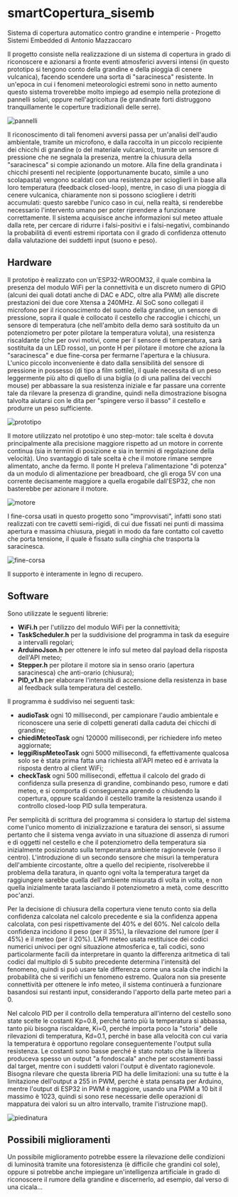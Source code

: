 # smartCopertura_sisemb
Sistema di copertura automatico contro grandine e intemperie - Progetto Sistemi Embedded di Antonio Mazzaccaro

Il progetto consiste nella realizzazione di un sistema di copertura in grado di riconoscere e azionarsi a fronte eventi atmosferici avversi intensi (in questo prototipo si tengono conto della grandine e della pioggia di cenere vulcanica), facendo scendere una sorta di "saracinesca" resistente.
In un'epoca in cui i fenomeni meteorologici estremi sono in netto aumento questo sistema troverebbe molto impiego ad esempio nella protezione di pannelli solari, oppure nell'agricoltura (le grandinate forti distruggono tranquillamente le coperture tradizionali delle serre).

![pannelli](./asset/images/pannelli.jpg)

Il riconoscimento di tali fenomeni avversi passa per un'analisi dell'audio ambientale, tramite un microfono, e dalla raccolta in un piccolo recipiente dei chicchi di grandine (o del materiale vulcanico), tramite un sensore di pressione che ne segnala la presenza, mentre la chiusura della "saracinesca" si compie azionando un motore.
Alla fine della grandinata i chicchi presenti nel recipiente (opportunamente bucato, simile a uno scolapasta) vengono scaldati con una resistenza per scioglierli in base alla loro temperatura (feedback closed-loop), mentre, in caso di una pioggia di cenere vulcanica, chiaramente non si possono sciogliere i detriti accumulati: questo sarebbe l'unico caso in cui, nella realtà, si renderebbe necessario l'intervento umano per poter riprendere a funzionare correttamente.
Il sistema acquisisce anche informazioni sul meteo attuale dalla rete, per cercare di ridurre i falsi-positivi e i falsi-negativi, combinando la probabilità di eventi estremi riportata con il grado di confidenza ottenuto dalla valutazione dei suddetti input (suono e peso).

## Hardware
Il prototipo è realizzato con un'ESP32-WROOM32, il quale combina la presenza del modulo WiFi per la connettività e un discreto numero di GPIO (alcuni dei quali dotati anche di DAC e ADC, oltre alla PWM) alle discrete prestazioni dei due core Xtensa a 240MHz. Al SoC sono collegati il microfono per il riconoscimento del suono della grandine, un sensore di pressione, sopra il quale è collocato il cestello che raccoglie i chicchi, un sensore di temperatura (che nell'ambito della demo sarà sostituito da un potenziometro per poter pilotare la temperatura voluta), una resistenza riscaldante (che per ovvi motivi, come per il sensore di temperatura, sarà sostituita da un LED rosso), un ponte H per pilotare il motore che aziona la "saracinesca" e due fine-corsa per fermarne l'apertura e la chiusura.
L'unico piccolo inconveniente è dato dalla sensibilità del sensore di pressione in possesso (di tipo a film sottile), il quale necessita di un peso leggermente più alto di quello di una biglia (o di una pallina dei vecchi mouse) per abbassare la sua resistenza iniziale e far passare una corrente tale da rilevare la presenza di grandine, quindi nella dimostrazione bisogna talvolta aiutarsi con le dita per "spingere verso il basso" il cestello e produrre un peso sufficiente.

![prototipo](./asset/images/prototipo.jpg)

Il motore utilizzato nel prototipo è uno step-motor: tale scelta è dovuta principalmente alla precisione maggiore rispetto ad un motore in corrente continua (sia in termini di posizione e sia in termini di regolazione della velocità). Uno svantaggio di tale scelta è che il motore rimane sempre alimentato, anche da fermo. Il ponte H preleva l'alimentazione "di potenza" da un modulo di alimentazione per breadboard, che gli eroga 5V con una corrente decisamente maggiore a quella erogabile dall'ESP32, che non basterebbe per azionare il motore.

![motore](./asset/images/motore.jpg)

I fine-corsa usati in questo progetto sono "improvvisati", infatti sono stati realizzati con tre cavetti semi-rigidi, di cui due fissati nei punti di massima apertura e massima chiusura, piegati in modo da fare contatto col cavetto che porta tensione, il quale è fissato sulla cinghia che trasporta la saracinesca.

![fine-corsa](./asset/images/fine-corsa.jpg)

Il supporto è interamente in legno di recupero.

## Software
Sono utilizzate le seguenti librerie:
- **WiFi.h** per l'utilizzo del modulo WiFi per la connettività;
- **TaskScheduler.h** per la suddivisione del programma in task da eseguire a intervalli regolari;
- **ArduinoJson.h** per ottenere le info sul meteo dal payload della risposta dell'API meteo;
- **Stepper.h** per pilotare il motore sia in senso orario (apertura saracinesca) che anti-orario (chiusura);
- **PID_v1.h** per elaborare l'intensità di accensione della resistenza in base al feedback sulla temperatura del cestello.

Il programma è suddiviso nei seguenti task:
- **audioTask** ogni 10 millisecondi, per campionare l'audio ambientale e riconoscere una serie di colpetti generati dalla caduta dei chicchi di grandine;
- **chiediMeteoTask** ogni 120000 millisecondi, per richiedere info meteo aggiornate;
- **leggiRispMeteoTask** ogni 5000 millisecondi, fa effettivamente qualcosa solo se è stata prima fatta una richiesta all'API meteo ed è arrivata la risposta dentro al client WiFi;
- **checkTask** ogni 500 millisecondi, effettua il calcolo del grado di confidenza sulla presenza di grandine, combinando peso, rumore e dati meteo, e si comporta di conseguenza aprendo o chiudendo la copertura, oppure scaldando il cestello tramite la resistenza usando il controllo closed-loop PID sulla temperatura.

Per semplicità di scrittura del programma si considera lo startup del sistema come l'unico momento di inizializzazione e taratura dei sensori, si assume pertanto che il sistema venga avviato in una situazione di assenza di rumori e di oggetti nel cestello e che il potenziometro della temperatura sia inizialmente posizionato sulla temperatura ambiente ragionevole (verso il centro). L'introduzione di un secondo sensore che misuri la temperatura dell'ambiente circostante, oltre a quello del recipiente, risolverebbe il problema della taratura, in quanto ogni volta la temperatura target da raggiungere sarebbe quella dell'ambiente misurata di volta in volta, e non quella inizialmente tarata lasciando il potenziometro a metà, come descritto poc'anzi.

Per la decisione di chiusura della copertura viene tenuto conto sia della confidenza calcolata nel calcolo precedente e sia la confidenza appena calcolata, con pesi rispettivamente del 40% e del 60%.
Nel calcolo della confidenza incidono il peso (per il 35%), la rilevazione del rumore (per il 45%) e il meteo (per il 20%).
L'API meteo usata restituisce dei codici numerici univoci per ogni situazione atmosferica e, tali codici, sono particolarmente facili da interpretare in quanto la differenza aritmetica di tali codici dal multiplo di 5 subito precedente determina l'intensità del fenomeno, quindi si può usare tale differenza come una scala che indichi la probabilità che si verifichi un fenomeno estremo. Qualora non sia presente connettività per ottenere le info meteo, il sistema continuerà a funzionare basandosi sui restanti input, considerando l'apporto della parte meteo pari a 0.

Nel calcolo PID per il controllo della temperatura all'interno del cestello sono state scelte le costanti Kp=0.8, perché tanto più la temperatura si abbassa, tanto più bisogna riscaldare, Ki=0, perché importa poco la "storia" delle rilevazioni di temperatura, Kd=0.1, perché in base alla velocità con cui varia la temperatura è opportuno regolare conseguentemente l'output sulla resistenza.
Le costanti sono basse perché è stato notato che la libreria produceva spesso un output "a fondoscala" anche per scostamenti bassi dal target, mentre con i suddetti valori l'output è diventato ragionevole.
Bisogna rilevare che questa libreria PID ha delle limitazioni: una su tutte è la limitazione dell'output a 255 in PWM, perché è stata pensata per Arduino, mentre l'output di ESP32 in PWM è maggiore, usando una PWM a 10 bit il massimo è 1023, quindi si sono rese necessarie delle operazioni di mappatura dei valori su un altro intervallo, tramite l'istruzione map().

![piedinatura](./asset/images/esp32-smartCopertura.png)

## Possibili miglioramenti
Un possibile miglioramento potrebbe essere la rilevazione delle condizioni di luminosità tramite una fotoresistenza (è difficile che grandini col sole), oppure si potrebbe anche impiegare un'intelligenza artificiale in grado di riconoscere il rumore della grandine e discernerlo, ad esempio, dal verso di una cicala...